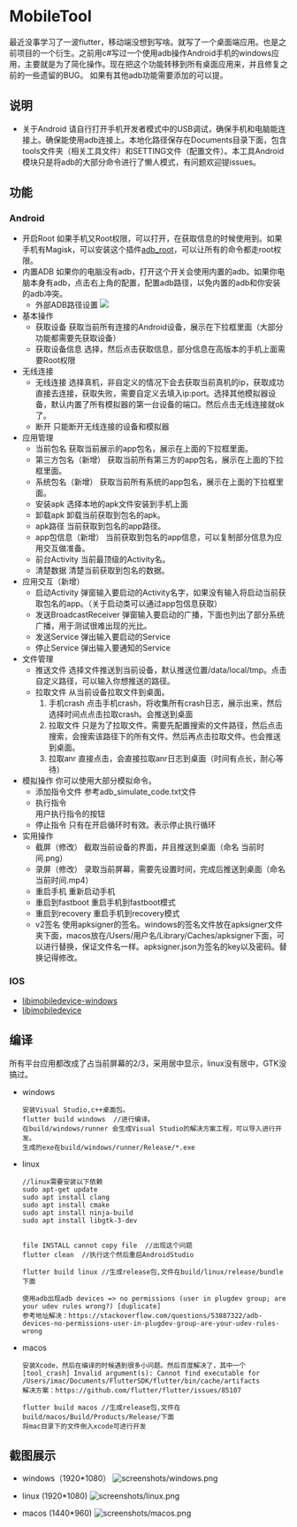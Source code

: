 # MobileTool
最近没事学习了一波flutter，移动端没想到写啥。就写了一个桌面端应用。也是之前项目的一个衍生。之前用c#写过一个使用adb操作Android手机的windows应用，主要就是为了简化操作。现在把这个功能转移到所有桌面应用来，并且修复之前的一些遗留的BUG。
如果有其他adb功能需要添加的可以提。

## 说明
+ 关于Android
  请自行打开手机开发者模式中的USB调试，确保手机和电脑能连接上。确保能使用adb连接上。本地化路径保存在Documents目录下面，包含tools文件夹（相关工具文件）和SETTING文件（配置文件）。本工具Android模块只是将adb的大部分命令进行了懒人模式，有问题欢迎提issues。
## 功能
### Android
+ 开启Root
  如果手机又Root权限，可以打开，在获取信息的时候使用到。如果手机有Magisk，可以安装这个插件[adb_root](https://github.com/evdenis/adb_root)，可以让所有的命令都走root权限。
+ 内置ADB
  如果你的电脑没有adb，打开这个开关会使用内置的adb。如果你电脑本身有adb，点击右上角的配置，配置adb路径，以免内置的adb和你安装的adb冲突。
  - 外部ADB路径设置
    ![](screenshots/settings.png)
+ 基本操作
  - 获取设备
    获取当前所有连接的Android设备，展示在下拉框里面（大部分功能都需要先获取设备）
  - 获取设备信息
    选择，然后点击获取信息，部分信息在高版本的手机上面需要Root权限
+ 无线连接
  - 无线连接
    选择真机，非自定义的情况下会去获取当前真机的ip，获取成功直接去连接，获取失败，需要自定义去填入ip:port。选择其他模拟器设备，默认内置了所有模拟器的第一台设备的端口。然后点击无线连接就ok了。
  - 断开
    只能断开无线连接的设备和模拟器
+ 应用管理
  + 当前包名
    获取当前展示的app包名，展示在上面的下拉框里面。
  + 第三方包名（新增）
    获取当前所有第三方的app包名，展示在上面的下拉框里面。
  + 系统包名（新增）
    获取当前所有系统的app包名，展示在上面的下拉框里面。
  + 安装apk
    选择本地的apk文件安装到手机上面
  + 卸载apk
    卸载当前获取到包名的apk。
  + apk路径
    当前获取到包名的app路径。
  + app包信息（新增）
    当前获取到包名的app信息，可以复制部分信息为应用交互做准备。
  + 前台Activity
    当前最顶级的Activity名。
  + 清楚数据
    清楚当前获取到包名的数据。
+ 应用交互（新增）
  - 启动Activity
    弹窗输入要启动的Activity名字，如果没有输入将启动当前获取包名的app。（关于启动类可以通过app包信息获取）
  - 发送BroadcastReceiver
    弹窗输入要启动的广播，下面也列出了部分系统广播，用于测试很难出现的光比。
  - 发送Service
    弹出输入要启动的Service
  - 停止Service
    弹出输入要通知的Service
+ 文件管理
  - 推送文件
    选择文件推送到当前设备，默认推送位置/data/local/tmp。点击自定义路径，可以输入你想推送的路径。
  + 拉取文件
    从当前设备拉取文件到桌面。
    1. 手机crash
       点击手机crash，将收集所有crash日志，展示出来，然后选择时间点点击拉取crash。会推送到桌面
    2. 拉取文件
       只是为了拉取文件。需要先配置搜索的文件路径，然后点击搜索，会搜索该路径下的所有文件。然后再点击拉取文件。也会推送到桌面。
    3. 拉取anr
       直接点击，会直接拉取anr日志到桌面（时间有点长，耐心等待）
+ 模拟操作
  你可以使用大部分模拟命令。
  + 添加指令文件
    参考adb_simulate_code.txt文件    
  + 执行指令  
    用户执行指令的按钮
  + 停止指令 
    只有在开启循环时有效。表示停止执行循环
+ 实用操作
  + 截屏（修改）
    截取当前设备的界面，并且推送到桌面（命名 当前时间.png）
  + 录屏（修改）
    录取当前屏幕，需要先设置时间，完成后推送到桌面（命名 当前时间.mp4）
  + 重启手机
    重新启动手机
  + 重启到fastboot
    重启手机到fastboot模式
  + 重启到recovery
    重启手机到recovery模式
  + v2签名
    使用apksigner的签名。windows的签名文件放在apksigner文件夹下面，macos放在/Users/用户名/Library/Caches/apksigner下面，可以进行替换，保证文件名一样。apksigner.json为签名的key以及密码。替换记得修改。
### IOS



+ [libimobiledevice-windows](https://github.com/libimobiledevice-win32/imobiledevice-net)
+ [libimobiledevice](https://github.com/libimobiledevice/libimobiledevice)

## 编译
所有平台应用都改成了占当前屏幕的2/3，采用居中显示，linux没有居中，GTK没搞过。
+ windows

  ```
  安装Visual Studio,c++桌面包。
  flutter build windows  //进行编译。
  在build/windows/runner 会生成Visual Studio的解决方案工程，可以导入进行开发。
  生成的exe在build/windows/runner/Release/*.exe
  ```

+ linux

  ```
  //linux需要安装以下依赖
  sudo apt-get update
  sudo apt install clang
  sudo apt install cmake
  sudo apt install ninja-build
  sudo apt install libgtk-3-dev
  
  
  file INSTALL cannot copy file  //出现这个问题
  flutter clean  //执行这个然后重启AndroidStudio
  
  flutter build linux //生成release包,文件在build/linux/release/bundle下面

  使用adb出现adb devices => no permissions (user in plugdev group; are your udev rules wrong?) [duplicate]
  参考地址解决：https://stackoverflow.com/questions/53887322/adb-devices-no-permissions-user-in-plugdev-group-are-your-udev-rules-wrong

  ```

+ macos

  ```
  安装Xcode，然后在编译的时候遇到很多小问题。然后百度解决了，其中一个
  [tool_crash] Invalid argument(s): Cannot find executable for /Users/imac/Documents/FlutterSDK/flutter/bin/cache/artifacts
  解决方案：https://github.com/flutter/flutter/issues/85107
  
  flutter build macos //生成release包,文件在build/macos/Build/Products/Release/下面
  将mac目录下的文件倒入xcode可进行开发
  ```
  

## 截图展示
+ windows（1920*1080）
![screenshots/windows.png](screenshots/windows.png)

+ linux (1920*1080)
![screenshots/linux.png](screenshots/linux.png)

+ macos (1440*960)
![screenshots/macos.png](screenshots/macos.png)
